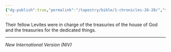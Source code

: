 ```yaml
---
{"dg-publish":true,"permalink":"/tapestry/bible/1-chronicles-26-20/","title":"1 Chronicles 26:20","tags":["bible"],"dgHomeLink":true,"dgShowLocalGraph":true,"dgEnableSearch":true}
---
```



Their fellow Levites were in charge of the treasuries of the house of God and the treasuries for the dedicated things.


---
*New International Version (NIV)*